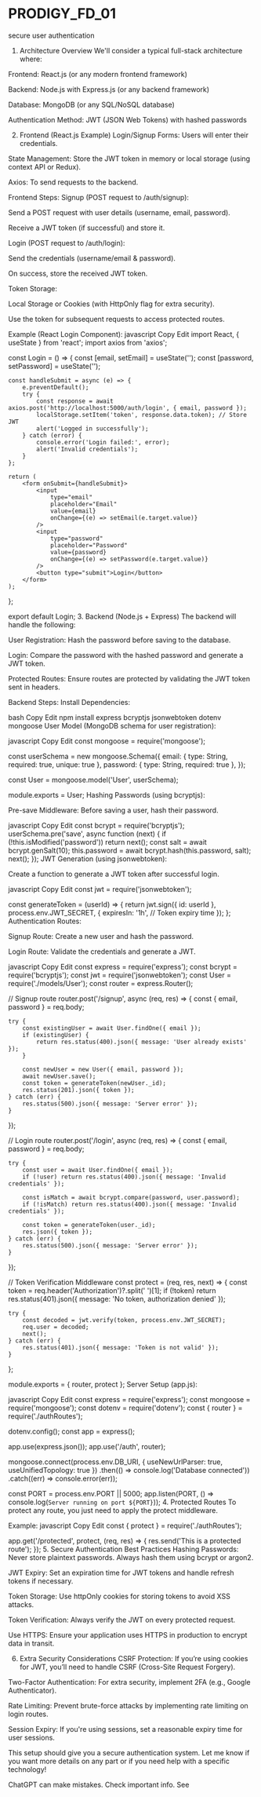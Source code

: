 # PRODIGY_FD_01
secure user authentication
1. Architecture Overview
We'll consider a typical full-stack architecture where:

Frontend: React.js (or any modern frontend framework)

Backend: Node.js with Express.js (or any backend framework)

Database: MongoDB (or any SQL/NoSQL database)

Authentication Method: JWT (JSON Web Tokens) with hashed passwords

2. Frontend (React.js Example)
Login/Signup Forms: Users will enter their credentials.

State Management: Store the JWT token in memory or local storage (using context API or Redux).

Axios: To send requests to the backend.

Frontend Steps:
Signup (POST request to /auth/signup):

Send a POST request with user details (username, email, password).

Receive a JWT token (if successful) and store it.

Login (POST request to /auth/login):

Send the credentials (username/email & password).

On success, store the received JWT token.

Token Storage:

Local Storage or Cookies (with HttpOnly flag for extra security).

Use the token for subsequent requests to access protected routes.

Example (React Login Component):
javascript
Copy
Edit
import React, { useState } from 'react';
import axios from 'axios';

const Login = () => {
    const [email, setEmail] = useState('');
    const [password, setPassword] = useState('');

    const handleSubmit = async (e) => {
        e.preventDefault();
        try {
            const response = await axios.post('http://localhost:5000/auth/login', { email, password });
            localStorage.setItem('token', response.data.token); // Store JWT
            alert('Logged in successfully');
        } catch (error) {
            console.error('Login failed:', error);
            alert('Invalid credentials');
        }
    };

    return (
        <form onSubmit={handleSubmit}>
            <input
                type="email"
                placeholder="Email"
                value={email}
                onChange={(e) => setEmail(e.target.value)}
            />
            <input
                type="password"
                placeholder="Password"
                value={password}
                onChange={(e) => setPassword(e.target.value)}
            />
            <button type="submit">Login</button>
        </form>
    );
};

export default Login;
3. Backend (Node.js + Express)
The backend will handle the following:

User Registration: Hash the password before saving to the database.

Login: Compare the password with the hashed password and generate a JWT token.

Protected Routes: Ensure routes are protected by validating the JWT token sent in headers.

Backend Steps:
Install Dependencies:

bash
Copy
Edit
npm install express bcryptjs jsonwebtoken dotenv mongoose
User Model (MongoDB schema for user registration):

javascript
Copy
Edit
const mongoose = require('mongoose');

const userSchema = new mongoose.Schema({
    email: { type: String, required: true, unique: true },
    password: { type: String, required: true },
});

const User = mongoose.model('User', userSchema);

module.exports = User;
Hashing Passwords (using bcryptjs):

Pre-save Middleware: Before saving a user, hash their password.

javascript
Copy
Edit
const bcrypt = require('bcryptjs');
userSchema.pre('save', async function (next) {
    if (!this.isModified('password')) return next();
    const salt = await bcrypt.genSalt(10);
    this.password = await bcrypt.hash(this.password, salt);
    next();
});
JWT Generation (using jsonwebtoken):

Create a function to generate a JWT token after successful login.

javascript
Copy
Edit
const jwt = require('jsonwebtoken');

const generateToken = (userId) => {
    return jwt.sign({ id: userId }, process.env.JWT_SECRET, {
        expiresIn: '1h', // Token expiry time
    });
};
Authentication Routes:

Signup Route: Create a new user and hash the password.

Login Route: Validate the credentials and generate a JWT.

javascript
Copy
Edit
const express = require('express');
const bcrypt = require('bcryptjs');
const jwt = require('jsonwebtoken');
const User = require('./models/User');
const router = express.Router();

// Signup route
router.post('/signup', async (req, res) => {
    const { email, password } = req.body;

    try {
        const existingUser = await User.findOne({ email });
        if (existingUser) {
            return res.status(400).json({ message: 'User already exists' });
        }

        const newUser = new User({ email, password });
        await newUser.save();
        const token = generateToken(newUser._id);
        res.status(201).json({ token });
    } catch (err) {
        res.status(500).json({ message: 'Server error' });
    }
});

// Login route
router.post('/login', async (req, res) => {
    const { email, password } = req.body;

    try {
        const user = await User.findOne({ email });
        if (!user) return res.status(400).json({ message: 'Invalid credentials' });

        const isMatch = await bcrypt.compare(password, user.password);
        if (!isMatch) return res.status(400).json({ message: 'Invalid credentials' });

        const token = generateToken(user._id);
        res.json({ token });
    } catch (err) {
        res.status(500).json({ message: 'Server error' });
    }
});

// Token Verification Middleware
const protect = (req, res, next) => {
    const token = req.header('Authorization')?.split(' ')[1];
    if (!token) return res.status(401).json({ message: 'No token, authorization denied' });

    try {
        const decoded = jwt.verify(token, process.env.JWT_SECRET);
        req.user = decoded;
        next();
    } catch (err) {
        res.status(401).json({ message: 'Token is not valid' });
    }
};

module.exports = { router, protect };
Server Setup (app.js):

javascript
Copy
Edit
const express = require('express');
const mongoose = require('mongoose');
const dotenv = require('dotenv');
const { router } = require('./authRoutes');

dotenv.config();
const app = express();

app.use(express.json());
app.use('/auth', router);

mongoose.connect(process.env.DB_URI, { useNewUrlParser: true, useUnifiedTopology: true })
    .then(() => console.log('Database connected'))
    .catch((err) => console.error(err));

const PORT = process.env.PORT || 5000;
app.listen(PORT, () => console.log(`Server running on port ${PORT}`));
4. Protected Routes
To protect any route, you just need to apply the protect middleware.

Example:
javascript
Copy
Edit
const { protect } = require('./authRoutes');

app.get('/protected', protect, (req, res) => {
    res.send('This is a protected route');
});
5. Secure Authentication Best Practices
Hashing Passwords: Never store plaintext passwords. Always hash them using bcrypt or argon2.

JWT Expiry: Set an expiration time for JWT tokens and handle refresh tokens if necessary.

Token Storage: Use httpOnly cookies for storing tokens to avoid XSS attacks.

Token Verification: Always verify the JWT on every protected request.

Use HTTPS: Ensure your application uses HTTPS in production to encrypt data in transit.

6. Extra Security Considerations
CSRF Protection: If you’re using cookies for JWT, you’ll need to handle CSRF (Cross-Site Request Forgery).

Two-Factor Authentication: For extra security, implement 2FA (e.g., Google Authenticator).

Rate Limiting: Prevent brute-force attacks by implementing rate limiting on login routes.

Session Expiry: If you're using sessions, set a reasonable expiry time for user sessions.

This setup should give you a secure authentication system. Let me know if you want more details on any part or if you need help with a specific technology!





ChatGPT can make mistakes. Check important info. See 
